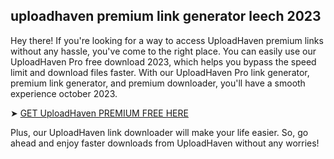 ## uploadhaven premium link generator leech 2023

Hey there! If you're looking for a way to access UploadHaven premium links without any hassle, you've come to the right place. You can easily use our UploadHaven Pro free download 2023, which helps you bypass the speed limit and download files faster. With our UploadHaven Pro link generator, premium link generator, and premium downloader, you'll have a smooth experience october 2023. 

➤ [GET UploadHaven PREMIUM FREE HERE](http://azpremiumax.com/to/uploadhavencom)


Plus, our UploadHaven link downloader will make your life easier. So, go ahead and enjoy faster downloads from UploadHaven without any worries!

